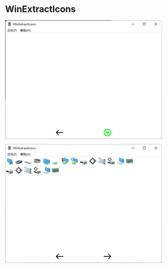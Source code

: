 # WinExtractIcons

![image-20240125033640395](pic/image-20240125033640395.png)

![image-20240131004708668](pic/image-20240131004708668.png)